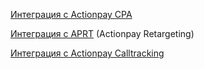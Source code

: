 [Интеграция с Actionpay CPA](https://github.com/AdOnWeb/demoshop/compare/base...base+ap)

[Интеграция с APRT](https://github.com/AdOnWeb/demoshop/compare/base+ap...base+ap+aprt) (Actionpay Retargeting)

[Интеграция с Actionpay Calltracking](https://github.com/AdOnWeb/demoshop/compare/base+ap+aprt...base+ap+aprt+ct)